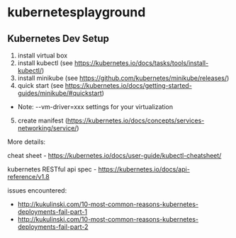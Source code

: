 # kubernetesplayground

## Kubernetes Dev Setup

1. install virtual box
2. install kubectl (see https://kubernetes.io/docs/tasks/tools/install-kubectl/)
3. install minikube (see https://github.com/kubernetes/minikube/releases/)
4. quick start (see https://kubernetes.io/docs/getting-started-guides/minikube/#quickstart)
- Note: --vm-driver=xxx settings for your virtualization
5. create manifest (https://kubernetes.io/docs/concepts/services-networking/service/)


More details:

cheat sheet - https://kubernetes.io/docs/user-guide/kubectl-cheatsheet/

kubernetes RESTful api spec - https://kubernetes.io/docs/api-reference/v1.8

issues encountered: 
- http://kukulinski.com/10-most-common-reasons-kubernetes-deployments-fail-part-1
- http://kukulinski.com/10-most-common-reasons-kubernetes-deployments-fail-part-2
